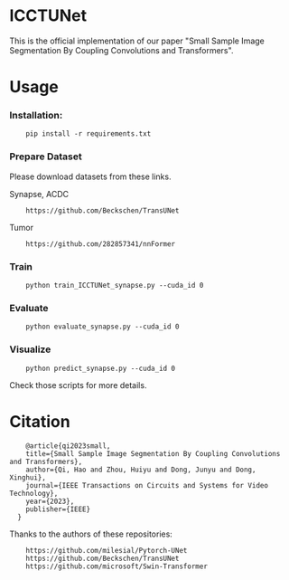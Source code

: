 # ICCTUNet
This is the official implementation of our paper "Small Sample Image Segmentation By Coupling Convolutions and Transformers".

# Usage

### Installation:

        pip install -r requirements.txt

### Prepare Dataset
Please download datasets from these links.

Synapse, ACDC

        https://github.com/Beckschen/TransUNet

Tumor

        https://github.com/282857341/nnFormer

### Train
        python train_ICCTUNet_synapse.py --cuda_id 0

### Evaluate
        python evaluate_synapse.py --cuda_id 0

### Visualize
        python predict_synapse.py --cuda_id 0

Check those scripts for more details.

# Citation

        @article{qi2023small,
        title={Small Sample Image Segmentation By Coupling Convolutions and Transformers},
        author={Qi, Hao and Zhou, Huiyu and Dong, Junyu and Dong, Xinghui},
        journal={IEEE Transactions on Circuits and Systems for Video Technology},
        year={2023},
        publisher={IEEE}
      }

Thanks to the authors of these repositories:
        
        https://github.com/milesial/Pytorch-UNet      
        https://github.com/Beckschen/TransUNet 
        https://github.com/microsoft/Swin-Transformer
